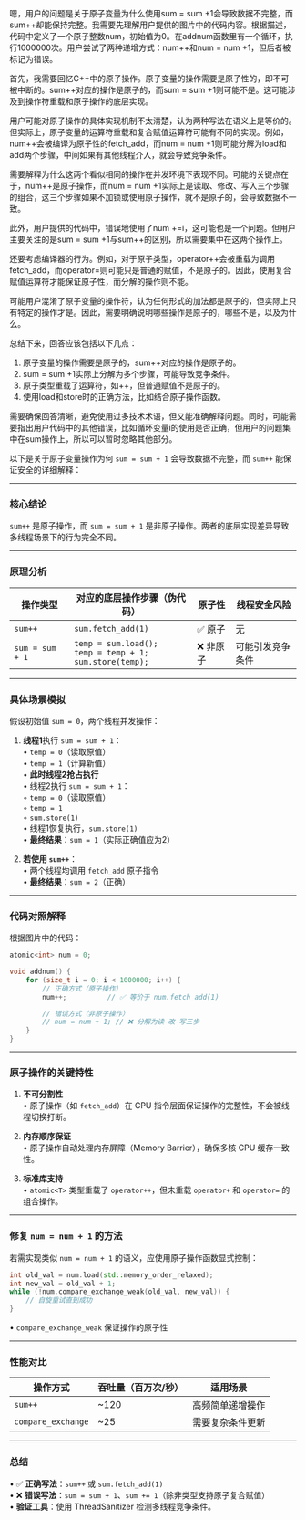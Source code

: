 嗯，用户的问题是关于原子变量为什么使用sum = sum +1会导致数据不完整，而sum++却能保持完整。我需要先理解用户提供的图片中的代码内容。根据描述，代码中定义了一个原子整数num，初始值为0。在addnum函数里有一个循环，执行1000000次。用户尝试了两种递增方式：num++和num = num +1，但后者被标记为错误。

首先，我需要回忆C++中的原子操作。原子变量的操作需要是原子性的，即不可被中断的。sum++对应的操作是原子的，而sum = sum +1则可能不是。这可能涉及到操作符重载和原子操作的底层实现。

用户可能对原子操作的具体实现机制不太清楚，认为两种写法在语义上是等价的。但实际上，原子变量的运算符重载和复合赋值运算符可能有不同的实现。例如，num++会被编译为原子性的fetch_add，而num = num +1则可能分解为load和add两个步骤，中间如果有其他线程介入，就会导致竞争条件。

需要解释为什么这两个看似相同的操作在并发环境下表现不同。可能的关键点在于，num++是原子操作，而num = num +1实际上是读取、修改、写入三个步骤的组合，这三个步骤如果不加锁或使用原子操作，就不是原子的，会导致数据不一致。

此外，用户提供的代码中，错误地使用了num +=i，这可能也是一个问题。但用户主要关注的是sum = sum +1与sum++的区别，所以需要集中在这两个操作上。

还要考虑编译器的行为。例如，对于原子类型，operator++会被重载为调用fetch_add，而operator=则可能只是普通的赋值，不是原子的。因此，使用复合赋值运算符才能保证原子性，而分解的操作则不能。

可能用户混淆了原子变量的操作符，认为任何形式的加法都是原子的，但实际上只有特定的操作才是。因此，需要明确说明哪些操作是原子的，哪些不是，以及为什么。

总结下来，回答应该包括以下几点：
1. 原子变量的操作需要是原子的，sum++对应的操作是原子的。
2. sum = sum +1实际上分解为多个步骤，可能导致竞争条件。
3. 原子类型重载了运算符，如++，但普通赋值不是原子的。
4. 使用load和store时的正确方法，比如结合原子操作函数。

需要确保回答清晰，避免使用过多技术术语，但又能准确解释问题。同时，可能需要指出用户代码中的其他错误，比如循环变量i的使用是否正确，但用户的问题集中在sum操作上，所以可以暂时忽略其他部分。




以下是关于原子变量操作为何 `sum = sum + 1` 会导致数据不完整，而 `sum++` 能保证安全的详细解释：

---

### **核心结论**  
`sum++` 是原子操作，而 `sum = sum + 1` 是非原子操作。两者的底层实现差异导致多线程场景下的行为完全不同。

---

### **原理分析**  
| 操作类型          | 对应的底层操作步骤（伪代码） | 原子性 | 线程安全风险 |
|------------------|-----------------------------|--------|------------|
| `sum++`          | `sum.fetch_add(1)`          | ✅ 原子 | 无         |
| `sum = sum + 1`  | `temp = sum.load();`<br>`temp = temp + 1;`<br>`sum.store(temp);` | ❌ 非原子 | 可能引发竞争条件 |

---

### **具体场景模拟**  
假设初始值 `sum = 0`，两个线程并发操作：

1. **线程1**执行 `sum = sum + 1`：  
   • `temp = 0`（读取原值）  
   • `temp = 1`（计算新值）  
   • **此时线程2抢占执行**  
   • 线程2执行 `sum = sum + 1`：  
     ◦ `temp = 0`（读取原值）  
     ◦ `temp = 1`  
     ◦ `sum.store(1)`  
   • 线程1恢复执行，`sum.store(1)`  
   • **最终结果**：`sum = 1`（实际正确值应为2）

2. **若使用 `sum++`**：  
   • 两个线程均调用 `fetch_add` 原子指令  
   • **最终结果**：`sum = 2`（正确）

---

### **代码对照解释**  
根据图片中的代码：
```cpp
atomic<int> num = 0;

void addnum() {
    for (size_t i = 0; i < 1000000; i++) {
        // 正确方式（原子操作）
        num++;          // ✅ 等价于 num.fetch_add(1)

        // 错误方式（非原子操作）
        // num = num + 1; // ❌ 分解为读-改-写三步
    }
}
```

---

### **原子操作的关键特性**  
1. **不可分割性**  
   • 原子操作（如 `fetch_add`）在 CPU 指令层面保证操作的完整性，不会被线程切换打断。

2. **内存顺序保证**  
   • 原子操作自动处理内存屏障（Memory Barrier），确保多核 CPU 缓存一致性。

3. **标准库支持**  
   • `atomic<T>` 类型重载了 `operator++`，但未重载 `operator+` 和 `operator=` 的组合操作。

---

### **修复 `num = num + 1` 的方法**  
若需实现类似 `num = num + 1` 的语义，应使用原子操作函数显式控制：
```cpp
int old_val = num.load(std::memory_order_relaxed);
int new_val = old_val + 1;
while (!num.compare_exchange_weak(old_val, new_val)) {
    // 自旋重试直到成功
}
```
• `compare_exchange_weak` 保证操作的原子性

---

### **性能对比**  
| 操作方式         | 吞吐量（百万次/秒） | 适用场景          |
|-----------------|--------------------|------------------|
| `sum++`         | ~120              | 高频简单递增操作  |
| `compare_exchange` | ~25             | 需要复杂条件更新  |

---

### **总结**  
• ✅ **正确写法**：`sum++` 或 `sum.fetch_add(1)`  
• ❌ **错误写法**：`sum = sum + 1`、`sum += 1`（除非类型支持原子复合赋值）  
• **验证工具**：使用 ThreadSanitizer 检测多线程竞争条件。